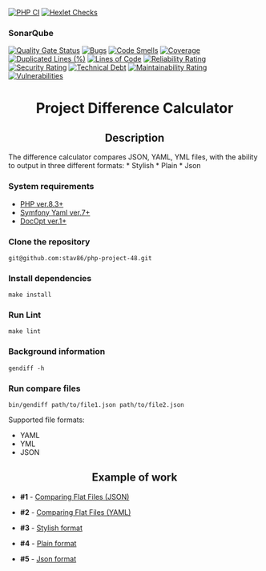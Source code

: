 [![PHP CI](https://github.com/stav86/php-project-48/actions/workflows/PHP%20CI.yml/badge.svg)](https://github.com/stav86/php-project-48/actions/workflows/PHP%20CI.yml) [![Hexlet Checks](https://github.com/stav86/php-project-48/actions/workflows/hexlet-check.yml/badge.svg)](https://github.com/stav86/php-project-48/actions)

### SonarQube
[![Quality Gate Status](https://sonarcloud.io/api/project_badges/measure?project=stav86_php-project-48&metric=alert_status)](https://sonarcloud.io/summary/new_code?id=stav86_php-project-48) [![Bugs](https://sonarcloud.io/api/project_badges/measure?project=stav86_php-project-48&metric=bugs)](https://sonarcloud.io/summary/new_code?id=stav86_php-project-48) [![Code Smells](https://sonarcloud.io/api/project_badges/measure?project=stav86_php-project-48&metric=code_smells)](https://sonarcloud.io/summary/new_code?id=stav86_php-project-48) [![Coverage](https://sonarcloud.io/api/project_badges/measure?project=stav86_php-project-48&metric=coverage)](https://sonarcloud.io/summary/new_code?id=stav86_php-project-48) [![Duplicated Lines (%)](https://sonarcloud.io/api/project_badges/measure?project=stav86_php-project-48&metric=duplicated_lines_density)](https://sonarcloud.io/summary/new_code?id=stav86_php-project-48) [![Lines of Code](https://sonarcloud.io/api/project_badges/measure?project=stav86_php-project-48&metric=ncloc)](https://sonarcloud.io/summary/new_code?id=stav86_php-project-48) [![Reliability Rating](https://sonarcloud.io/api/project_badges/measure?project=stav86_php-project-48&metric=reliability_rating)](https://sonarcloud.io/summary/new_code?id=stav86_php-project-48) [![Security Rating](https://sonarcloud.io/api/project_badges/measure?project=stav86_php-project-48&metric=security_rating)](https://sonarcloud.io/summary/new_code?id=stav86_php-project-48) [![Technical Debt](https://sonarcloud.io/api/project_badges/measure?project=stav86_php-project-48&metric=sqale_index)](https://sonarcloud.io/summary/new_code?id=stav86_php-project-48) [![Maintainability Rating](https://sonarcloud.io/api/project_badges/measure?project=stav86_php-project-48&metric=sqale_rating)](https://sonarcloud.io/summary/new_code?id=stav86_php-project-48) [![Vulnerabilities](https://sonarcloud.io/api/project_badges/measure?project=stav86_php-project-48&metric=vulnerabilities)](https://sonarcloud.io/summary/new_code?id=stav86_php-project-48)

<h1 align="center">Project Difference Calculator</h1>

<h2 align="center">Description</h2>
The difference calculator compares JSON, YAML, YML files, with the ability to output in three different formats: 
* Stylish
* Plain
* Json

### System requirements
* [PHP ver.8.3+](https://www.php.net/downloads.php)
* [Symfony Yaml ver.7+](https://symfony.com/doc/current/components/yaml.html)
* [DocOpt ver.1+](https://docopt.org/)

### Clone the repository
```git@github.com:stav86/php-project-48.git```

### Install dependencies
```make install```

### Run Lint
```make lint```

### Background information
```gendiff -h```

### Run compare files
```bin/gendiff path/to/file1.json path/to/file2.json```

Supported file formats:
* YAML
* YML
* JSON

<h2 align="center">Example of work</h2>

* **#1** - [Comparing Flat Files (JSON)](https://asciinema.org/a/OTwBrGlGAsOexMLsHKpgOWfNj)

* **#2** - [Comparing Flat Files (YAML)](https://asciinema.org/a/vPeP3d4yRy6gL4EIpw81u21Sd)

* **#3** - [Stylish format](https://asciinema.org/a/mi1wgU9JS5S0RygSXuzcgbTek)

* **#4** - [Plain format](https://asciinema.org/a/1cKR6sGCmBtvVpC5rV9OVxqKz)

* **#5** - [Json format](https://asciinema.org/a/OY65SnpM6IHVLRCHLp1GSaHGv)